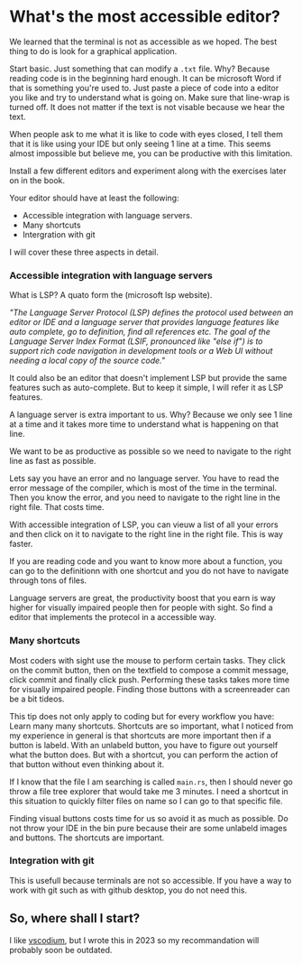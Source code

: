 # What's the most accessible editor?

We learned that the terminal is not as accessible as we hoped.
The best thing to do is look for a graphical application.

Start basic. Just something that can modify a ```.txt``` file. 
Why? Because reading code is in the beginning hard enough. 
It can be microsoft Word if that is something you're used to. 
Just paste a piece of code into a editor you like and try to understand what is going on.
Make sure that line-wrap is turned off. It does not matter if the text is not visable because we hear the text.

When people ask to me what it is like to code with eyes closed, I tell them that it is like using your IDE but only seeing 1 line at a time.
This seems almost impossible but believe me, you can be productive with this limitation.

Install a few different editors and experiment along with the exercises later on in the book.

Your editor should have at least the following:


- Accessible integration with language servers.
- Many shortcuts
- Intergration with git 

I will cover these three aspects in detail.

### Accessible integration with language servers

What is LSP? A quato form the (microsoft lsp website).

_"The Language Server Protocol (LSP) defines the protocol used between an editor or IDE and a language server that provides language features like auto complete, go to definition, find all references etc. The goal of the Language Server Index Format (LSIF, pronounced like "else if") is to support rich code navigation in development tools or a Web UI without needing a local copy of the source code."_

It could also be an editor that doesn't implement LSP but provide the same features such as auto-complete.
But to keep it simple, I will refer it as LSP features.

A language server is extra important to us.
Why? Because we only see 1 line at a time and it takes more time to understand what is happening on that line.

We want to be as productive as possible so we need to navigate to the right line as fast as possible.

Lets say you have an error and no language server.
You have to read the error message of the compiler, which is most of the time in the terminal.
Then you know the error, and you need to navigate to the right line in the right file. That costs time.

With accessible integration of LSP, you can vieuw a list of all your errors and then click on it to navigate to the right line in the right file.
This is way faster.

If you are reading code and you want to know more about a function, you can go to the definitionn with one shortcut and you do not have to navigate through tons of files.

Language servers are great, the productivity boost that you earn is way higher for visually impaired people then for people with sight. So find a editor that implements the protecol in a accessible way.

### Many shortcuts

Most coders with sight use the mouse to perform certain tasks.
They click on the commit button, then on the textfield to compose a commit message, click commit and finally click push.
Performing these tasks takes more time for visually impaired people. 
Finding those buttons with a screenreader can be a bit tideos. 

This tip does not only apply to coding but for every workflow you have: Learn many many shortcuts.
Shortcuts are so important, what I noticed from my experience in general is that shortcuts are more important then if a button is labeld.
With an unlabeld button, you have to figure out yourself what the button does.
But with a shortcut, you can perform the action of that button without even thinking about it.

If I know that the file I am searching is called ```main.rs```, then I should never go throw a file tree explorer that would take me 3 minutes.
I need a shortcut in this situation to quickly filter files on name so I can go to that specific file.

Finding visual buttons costs time for us so avoid it as much as possible.
Do not throw your IDE in the bin pure because their are some unlabeld images and buttons.
The shortcuts are important.

### Integration with git

This is usefull because terminals are not so accessible.
If you have a way to work with git such as with github desktop, you do not need this. 

## So, where shall I start?

I like [vscodium](https://github.com/VSCodium/vscodium), but I wrote this in 2023 so my recommandation will probably soon be outdated.

